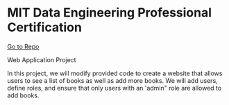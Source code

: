 # MIT Data Engineering Professional Certification
[Go to Repo](https://github.com/ukthanki/MIT_Web_Application_Project)

Web Application Project
  
In this project, we will modify provided code to create a website that allows users to see a list of books as well as add more books. We will add users, define roles, and ensure that only users with an 'admin" role are allowed to add books.
